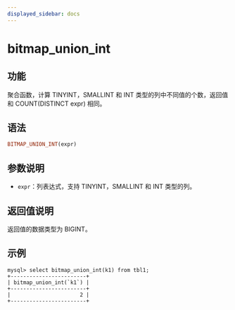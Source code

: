 ```yaml
---
displayed_sidebar: docs
---
```


# bitmap_union_int

## 功能

聚合函数，计算 TINYINT，SMALLINT 和 INT 类型的列中不同值的个数，返回值和 COUNT(DISTINCT expr) 相同。

## 语法

```Haskell
BITMAP_UNION_INT(expr)
```

## 参数说明

- `expr`：列表达式，支持 TINYINT，SMALLINT 和 INT 类型的列。

## 返回值说明

返回值的数据类型为 BIGINT。

## 示例

```Plaintext
mysql> select bitmap_union_int(k1) from tbl1;
+------------------------+
| bitmap_union_int(`k1`) |
+------------------------+
|                      2 |
+------------------------+
```
